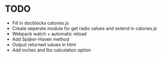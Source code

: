 # TODO

* Fill in docblocks calories.js
* Create seperate module for get radio values and extend in calories.js
* Webpack watch + automatic reload
* Add Spijker-Hoven method
* Output returned values in html
* Add inches and lbs calculation option
